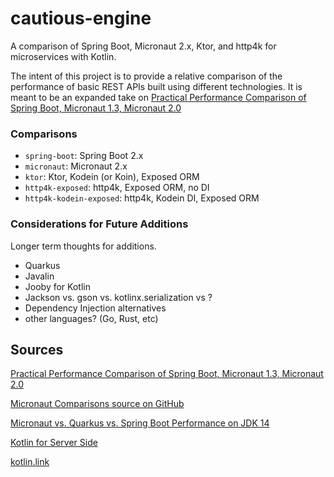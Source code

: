 # cautious-engine
A comparison of Spring Boot, Micronaut 2.x, Ktor, and http4k for microservices with Kotlin.

The intent of this project is to provide a relative comparison of the performance of basic REST APIs built using different technologies. It is meant
to be an expanded take on [Practical Performance Comparison of Spring Boot, Micronaut 1.3, Micronaut 2.0](https://micronaut.io/blog/2020-04-28-performance-comparison-spring-boot-micronaut.html)

### Comparisons 
- `spring-boot`: Spring Boot 2.x
- `micronaut`: Micronaut 2.x
- `ktor`: Ktor, Kodein (or Koin), Exposed ORM
- `http4k-exposed`: http4k, Exposed ORM, no DI
- `http4k-kodein-exposed`: http4k, Kodein DI, Exposed ORM 

### Considerations for Future Additions
Longer term thoughts for additions. 
- Quarkus
- Javalin
- Jooby for Kotlin
- Jackson vs. gson vs. kotlinx.serialization vs ?
- Dependency Injection alternatives
- other languages? (Go, Rust, etc)

## Sources
[Practical Performance Comparison of Spring Boot, Micronaut 1.3, Micronaut 2.0](https://micronaut.io/blog/2020-04-28-performance-comparison-spring-boot-micronaut.html)

[Micronaut Comparisons source on GitHub](https://github.com/micronaut-projects/micronaut-comparisons)

[Micronaut vs. Quarkus vs. Spring Boot Performance on JDK 14](https://micronaut.io/blog/2020-04-07-micronaut-vs-quarkus-vs-spring-boot-performance-jdk-14.html)

[Kotlin for Server Side](https://kotlinlang.org/lp/server-side/)

[kotlin.link](https://kotlin.link/)
